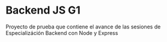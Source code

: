  # Backend JS G1

 Proyecto de prueba que contiene el avance de las sesiones de Especializáción Backend con Node y Express
